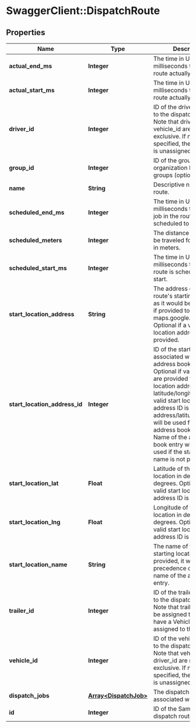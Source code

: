 # SwaggerClient::DispatchRoute

## Properties
Name | Type | Description | Notes
------------ | ------------- | ------------- | -------------
**actual_end_ms** | **Integer** | The time in Unix epoch milliseconds that the route actually ended. | [optional] 
**actual_start_ms** | **Integer** | The time in Unix epoch milliseconds that the route actually started. | [optional] 
**driver_id** | **Integer** | ID of the driver assigned to the dispatch route. Note that driver_id and vehicle_id are mutually exclusive. If neither is specified, then the route is unassigned. | [optional] 
**group_id** | **Integer** | ID of the group if the organization has multiple groups (optional). | [optional] 
**name** | **String** | Descriptive name of this route. | 
**scheduled_end_ms** | **Integer** | The time in Unix epoch milliseconds that the last job in the route is scheduled to end. | 
**scheduled_meters** | **Integer** | The distance expected to be traveled for this route in meters. | [optional] 
**scheduled_start_ms** | **Integer** | The time in Unix epoch milliseconds that the route is scheduled to start. | 
**start_location_address** | **String** | The address of the route&#39;s starting location, as it would be recognized if provided to maps.google.com. Optional if a valid start location address ID is provided. | [optional] 
**start_location_address_id** | **Integer** | ID of the start location associated with an address book entry. Optional if valid values are provided for start location address or latitude/longitude. If a valid start location address ID is provided, address/latitude/longitude will be used from the address book entry. Name of the address book entry will only be used if the start location name is not provided. | [optional] 
**start_location_lat** | **Float** | Latitude of the start location in decimal degrees. Optional if a valid start location address ID is provided. | [optional] 
**start_location_lng** | **Float** | Longitude of the start location in decimal degrees. Optional if a valid start location address ID is provided. | [optional] 
**start_location_name** | **String** | The name of the route&#39;s starting location. If provided, it will take precedence over the name of the address book entry. | [optional] 
**trailer_id** | **Integer** | ID of the trailer assigned to the dispatch route. Note that trailers can only be assigned to routes that have a Vehicle or Driver assigned to them. | [optional] 
**vehicle_id** | **Integer** | ID of the vehicle assigned to the dispatch route. Note that vehicle_id and driver_id are mutually exclusive. If neither is specified, then the route is unassigned. | [optional] 
**dispatch_jobs** | [**Array&lt;DispatchJob&gt;**](DispatchJob.md) | The dispatch jobs associated with this route. | 
**id** | **Integer** | ID of the Samsara dispatch route. | 


